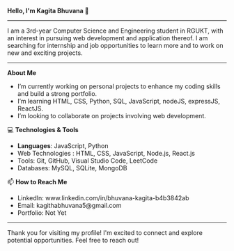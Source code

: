 <b>Hello, I'm Kagita Bhuvana 👋</b>
<hr>
I am a 3rd-year Computer Science and Engineering student in RGUKT, with an interest in pursuing web development and application thereof. I am searching for internship and job opportunities to learn more and to work on new and exciting projects.<br>
<hr>
<b>About Me</b><br>
<ul>
<li>I’m currently working on personal projects to enhance my coding skills and build a strong portfolio.</li>
<li>I’m learning HTML, CSS, Python, SQL, JavaScript, nodeJS, expressJS, ReactJS.</li>
<li>I’m looking to collaborate on projects involving web development.</li>
</ul>
💻 <b>Technologies & Tools</b>
<ul>
<li><b>Languages</b>: JavaScript, Python</li>
<li>Web Technologies</b> : HTML, CSS, JavaScript, Node.js, React.js</li>
<li>Tools</b>: Git, GitHub, Visual Studio Code, LeetCode</li>
<li>Databases</b>: MySQL, SQLite, MongoDB</li>
</ul>
📫 <b>How to Reach Me</b>
<ul>
<li>LinkedIn: www.linkedin.com/in/bhuvana-kagita-b4b3842ab</li>
<li>Email: kagithabhuvana5@gmail.com</li>
<li>Portfolio: Not Yet</li>
</ul>
<hr>

Thank you for visiting my profile! I'm excited to connect and explore potential opportunities. Feel free to reach out!
<!---
KagithaBhuvana/KagithaBhuvana is a ✨ special ✨ repository because its `README.md` (this file) appears on your GitHub profile.
You can click the Preview link to take a look at your changes.
--->
